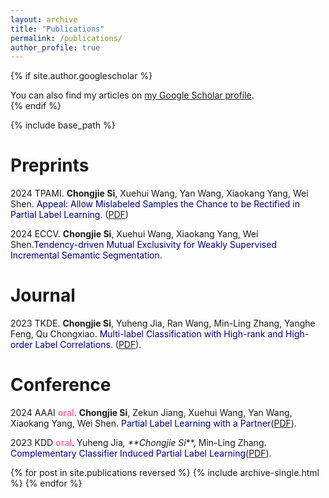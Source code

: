 ```yaml
---
layout: archive
title: "Publications"
permalink: /publications/
author_profile: true
---
```


{% if site.author.googlescholar %}
  <div class="wordwrap">You can also find my articles on <a href="{{site.author.googlescholar}}">my Google Scholar profile</a>.</div>
{% endif %}

{% include base_path %}

# **Preprints**

2024 TPAMI. **Chongjie Si**, Xuehui Wang, Yan Wang, Xiaokang Yang, Wei Shen. <font color='Navy'>Appeal: Allow Mislabeled Samples the Chance to be Rectified in Partial Label Learning</font>. ([PDF](https://arxiv.org/abs/2312.11034v3))

2024 ECCV. **Chongjie Si**, Xuehui Wang, Xiaokang Yang, Wei Shen.<font color='Navy'>Tendency-driven Mutual Exclusivity for Weakly Supervised Incremental Semantic Segmentation</font>.


# **Journal**
2023 TKDE. **Chongjie Si**, Yuheng Jia, Ran Wang, Min-Ling Zhang, Yanghe Feng, Qu Chongxiao. <font color='Navy'>Multi-label Classification with High-rank and High-order Label Correlations</font>. ([PDF](https://ieeexplore.ieee.org/abstract/document/10310153)).

# **Conference**

2024 AAAI **<font color='#FF79BC'>oral</font>**. **Chongjie Si**, Zekun Jiang, Xuehui Wang, Yan Wang, Xiaokang Yang, Wei Shen. <font color='Navy'>Partial Label Learning with a Partner</font>([PDF](https://ojs.aaai.org/index.php/AAAI/article/view/29424)).

2023 KDD **<font color='#FF79BC'>oral</font>**. Yuheng Jia<sup>*</sup>, **Chongjie Si<sup>*</sup>**, Min-Ling Zhang. <font color='Navy'>Complementary Classifier Induced Partial Label Learning</font>([PDF](https://dl.acm.org/doi/abs/10.1145/3580305.3599282)).


{% for post in site.publications reversed %}
  {% include archive-single.html %}
{% endfor %}
